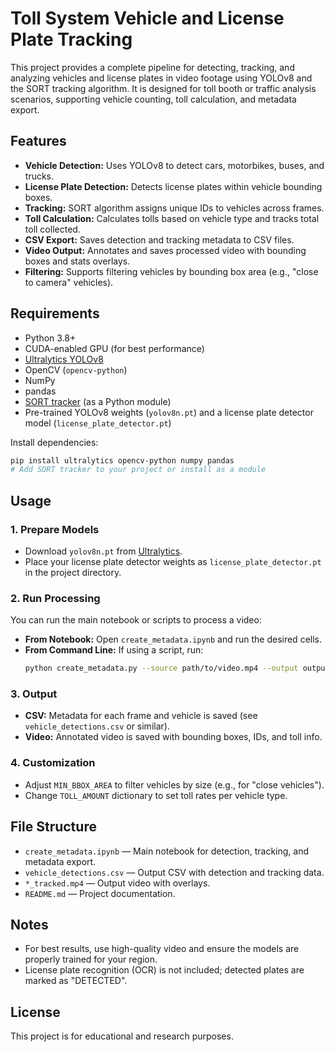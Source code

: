 # Toll System Vehicle and License Plate Tracking

This project provides a complete pipeline for detecting, tracking, and analyzing vehicles and license plates in video footage using YOLOv8 and the SORT tracking algorithm. It is designed for toll booth or traffic analysis scenarios, supporting vehicle counting, toll calculation, and metadata export.

## Features

- **Vehicle Detection:** Uses YOLOv8 to detect cars, motorbikes, buses, and trucks.
- **License Plate Detection:** Detects license plates within vehicle bounding boxes.
- **Tracking:** SORT algorithm assigns unique IDs to vehicles across frames.
- **Toll Calculation:** Calculates tolls based on vehicle type and tracks total toll collected.
- **CSV Export:** Saves detection and tracking metadata to CSV files.
- **Video Output:** Annotates and saves processed video with bounding boxes and stats overlays.
- **Filtering:** Supports filtering vehicles by bounding box area (e.g., "close to camera" vehicles).

## Requirements

- Python 3.8+
- CUDA-enabled GPU (for best performance)
- [Ultralytics YOLOv8](https://docs.ultralytics.com/)
- OpenCV (`opencv-python`)
- NumPy
- pandas
- [SORT tracker](https://github.com/abewley/sort) (as a Python module)
- Pre-trained YOLOv8 weights (`yolov8n.pt`) and a license plate detector model (`license_plate_detector.pt`)

Install dependencies:
```bash
pip install ultralytics opencv-python numpy pandas
# Add SORT tracker to your project or install as a module
```

## Usage

### 1. Prepare Models

- Download `yolov8n.pt` from [Ultralytics](https://github.com/ultralytics/ultralytics).
- Place your license plate detector weights as `license_plate_detector.pt` in the project directory.

### 2. Run Processing

You can run the main notebook or scripts to process a video:

- **From Notebook:** Open `create_metadata.ipynb` and run the desired cells.
- **From Command Line:** If using a script, run:
  ```bash
  python create_metadata.py --source path/to/video.mp4 --output output_video.mp4
  ```

### 3. Output

- **CSV:** Metadata for each frame and vehicle is saved (see `vehicle_detections.csv` or similar).
- **Video:** Annotated video is saved with bounding boxes, IDs, and toll info.

### 4. Customization

- Adjust `MIN_BBOX_AREA` to filter vehicles by size (e.g., for "close vehicles").
- Change `TOLL_AMOUNT` dictionary to set toll rates per vehicle type.

## File Structure

- `create_metadata.ipynb` — Main notebook for detection, tracking, and metadata export.
- `vehicle_detections.csv` — Output CSV with detection and tracking data.
- `*_tracked.mp4` — Output video with overlays.
- `README.md` — Project documentation.

## Notes

- For best results, use high-quality video and ensure the models are properly trained for your region.
- License plate recognition (OCR) is not included; detected plates are marked as "DETECTED".

## License

This project is for educational and research purposes.
